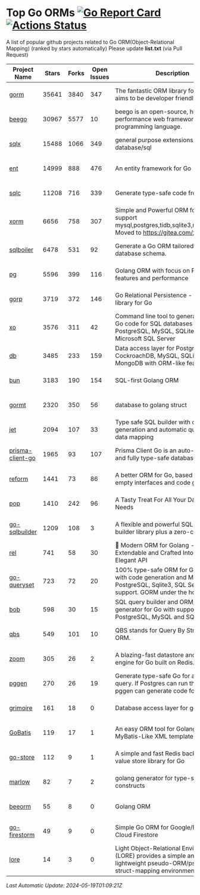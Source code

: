 # Top Go ORMs [![Go Report Card](https://goreportcard.com/badge/github.com/d-tsuji/awesome-go-orms)](https://goreportcard.com/report/github.com/d-tsuji/awesome-go-orms) [![Actions Status](https://github.com/d-tsuji/awesome-go-orms/workflows/CI/badge.svg)](https://github.com/d-tsuji/awesome-go-orms/actions)
A list of popular github projects related to Go ORM(Object-Relational Mapping) (ranked by stars automatically)
Please update **list.txt** (via Pull Request)

| Project Name | Stars | Forks | Open Issues | Description | Last Update |
| ------------ | ----- | ----- | ----------- | ----------- | ----------- |
| [gorm](https://github.com/go-gorm/gorm) | 35641 | 3840 | 347 | The fantastic ORM library for Golang, aims to be developer friendly | 2024-05-19 00:15:52 |
| [beego](https://github.com/beego/beego) | 30967 | 5577 | 10 | beego is an open-source, high-performance web framework for the Go programming language. | 2024-05-19 01:02:51 |
| [sqlx](https://github.com/jmoiron/sqlx) | 15488 | 1066 | 349 | general purpose extensions to golang's database/sql | 2024-05-18 13:50:04 |
| [ent](https://github.com/ent/ent) | 14999 | 888 | 476 | An entity framework for Go | 2024-05-18 19:03:24 |
| [sqlc](https://github.com/sqlc-dev/sqlc) | 11208 | 716 | 339 | Generate type-safe code from SQL | 2024-05-18 20:04:45 |
| [xorm](https://github.com/go-xorm/xorm) | 6656 | 758 | 307 | Simple and Powerful ORM for Go, support mysql,postgres,tidb,sqlite3,mssql,oracle, Moved to https://gitea.com/xorm/xorm | 2024-05-14 23:59:36 |
| [sqlboiler](https://github.com/volatiletech/sqlboiler) | 6478 | 531 | 92 | Generate a Go ORM tailored to your database schema. | 2024-05-18 11:50:21 |
| [pg](https://github.com/go-pg/pg) | 5596 | 399 | 116 | Golang ORM with focus on PostgreSQL features and performance | 2024-05-15 18:01:38 |
| [gorp](https://github.com/go-gorp/gorp) | 3719 | 372 | 146 | Go Relational Persistence - an ORM-ish library for Go | 2024-05-17 15:29:31 |
| [xo](https://github.com/xo/xo) | 3576 | 311 | 42 | Command line tool to generate idiomatic Go code for SQL databases supporting PostgreSQL, MySQL, SQLite, Oracle, and Microsoft SQL Server | 2024-05-18 05:46:35 |
| [db](https://github.com/upper/db) | 3485 | 233 | 159 | Data access layer for PostgreSQL, CockroachDB, MySQL, SQLite and MongoDB with ORM-like features. | 2024-05-18 07:19:50 |
| [bun](https://github.com/uptrace/bun) | 3183 | 190 | 154 | SQL-first Golang ORM | 2024-05-18 20:14:39 |
| [gormt](https://github.com/xxjwxc/gormt) | 2320 | 350 | 56 | database to golang struct | 2024-05-17 15:04:59 |
| [jet](https://github.com/go-jet/jet) | 2094 | 107 | 33 | Type safe SQL builder with code generation and automatic query result data mapping | 2024-05-18 16:29:34 |
| [prisma-client-go](https://github.com/steebchen/prisma-client-go) | 1965 | 93 | 107 | Prisma Client Go is an auto-generated and fully type-safe database client | 2024-05-18 11:54:07 |
| [reform](https://github.com/go-reform/reform) | 1441 | 73 | 86 | A better ORM for Go, based on non-empty interfaces and code generation. | 2024-05-16 20:48:03 |
| [pop](https://github.com/gobuffalo/pop) | 1410 | 242 | 96 | A Tasty Treat For All Your Database Needs | 2024-05-13 14:42:37 |
| [go-sqlbuilder](https://github.com/huandu/go-sqlbuilder) | 1209 | 108 | 3 | A flexible and powerful SQL string builder library plus a zero-config ORM. | 2024-05-17 09:55:43 |
| [rel](https://github.com/go-rel/rel) | 741 | 58 | 30 | :gem: Modern ORM for Golang - Testable, Extendable and Crafted Into a Clean and Elegant API | 2024-05-14 07:40:10 |
| [go-queryset](https://github.com/jirfag/go-queryset) | 723 | 72 | 20 | 100% type-safe ORM for Go (Golang) with code generation and MySQL, PostgreSQL, Sqlite3, SQL Server support. GORM under the hood. | 2024-05-17 06:51:58 |
| [bob](https://github.com/stephenafamo/bob) | 598 | 30 | 15 | SQL query builder and ORM/Factory generator for Go with support for PostgreSQL, MySQL and SQLite | 2024-05-18 15:55:57 |
| [qbs](https://github.com/coocood/qbs) | 549 | 101 | 10 | QBS stands for Query By Struct. A Go ORM. | 2024-02-14 06:38:33 |
| [zoom](https://github.com/albrow/zoom) | 305 | 26 | 2 | A blazing-fast datastore and querying engine for Go built on Redis. | 2024-02-21 06:22:12 |
| [pggen](https://github.com/jschaf/pggen) | 270 | 26 | 19 | Generate type-safe Go for any Postgres query. If Postgres can run the query, pggen can generate code for it. | 2024-05-01 14:05:55 |
| [grimoire](https://github.com/Fs02/grimoire) | 161 | 18 | 0 | Database access layer for golang | 2024-02-21 01:49:58 |
| [GoBatis](https://github.com/mei-rune/GoBatis) | 119 | 17 | 1 | An easy ORM tool for Golang, support MyBatis-Like XML template SQL | 2024-05-18 07:29:28 |
| [go-store](https://github.com/gosuri/go-store) | 112 | 9 | 1 | A simple and fast Redis backed key-value store library for Go | 2023-09-25 03:42:25 |
| [marlow](https://github.com/dadleyy/marlow) | 82 | 7 | 2 | golang generator for type-safe sql api constructs | 2024-01-25 13:28:04 |
| [beeorm](https://github.com/latolukasz/beeorm) | 55 | 8 | 0 | Golang ORM | 2024-01-09 19:00:44 |
| [go-firestorm](https://github.com/jschoedt/go-firestorm) | 49 | 9 | 0 | Simple Go ORM for Google/Firebase Cloud Firestore | 2024-03-31 09:02:20 |
| [lore](https://github.com/abrahambotros/lore) | 14 | 3 | 0 | Light Object-Relational Environment (LORE) provides a simple and lightweight pseudo-ORM/pseudo-struct-mapping environment for Go | 2023-09-25 08:03:17 |

*Last Automatic Update: 2024-05-19T01:09:21Z*